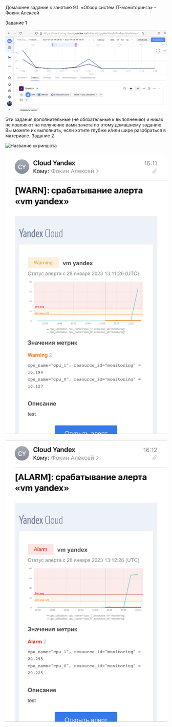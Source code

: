 Домашнее задание к занятию 9.1. «Обзор систем IT-мониторинга» - Фокин Алексей


Задание 1

![Название скриншота](image/9.1.png)


Эти задания дополнительные (не обязательные к выполнению) и никак не повлияют на получение вами зачета по этому домашнему заданию. Вы можете их выполнить, если хотите глубже и/или шире разобраться в материале.
Задание 2

![Название скриншота](image/9.2.1.Jpeg)

![Название скриншота](image/9.2.2.jpeg)

![Название скриншота](image/9.2.3.Jpeg)



